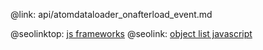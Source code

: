 @link: api/atomdataloader_onafterload_event.md

@seolinktop: [js frameworks](https://webix.com)
@seolink: [object list javascript](https://webix.com/widget/list/)